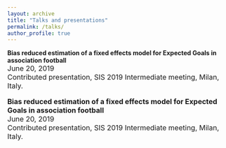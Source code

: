 ```yaml
---
layout: archive
title: "Talks and presentations"
permalink: /talks/
author_profile: true
---
```

**Bias reduced estimation of a fixed effects model for Expected Goals in association football** <br> <font size="3">June 20, 2019<br>
Contributed presentation, SIS 2019 Intermediate meeting, Milan, Italy.
  
**Bias reduced estimation of a fixed effects model for Expected Goals in association football** <br> <font size="3">June 20, 2019<br>
Contributed presentation, SIS 2019 Intermediate meeting, Milan, Italy.

